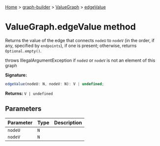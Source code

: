 [Home](./index) &gt; [graph-builder](./graph-builder.md) &gt; [ValueGraph](./graph-builder.valuegraph.md) &gt; [edgeValue](./graph-builder.valuegraph.edgevalue.md)

# ValueGraph.edgeValue method

Returns the value of the edge that connects `nodeU` to `nodeV` (in the order, if any, specified by `endpoints`<!-- -->), if one is present; otherwise, returns `Optional.empty()`<!-- -->.

throws IllegalArgumentException if `nodeU` or `nodeV` is not an element of this graph

**Signature:**
```javascript
edgeValue(nodeU: N, nodeV: N): V | undefined;
```
**Returns:** `V | undefined`

## Parameters

|  Parameter | Type | Description |
|  --- | --- | --- |
|  `nodeU` | `N` |  |
|  `nodeV` | `N` |  |

